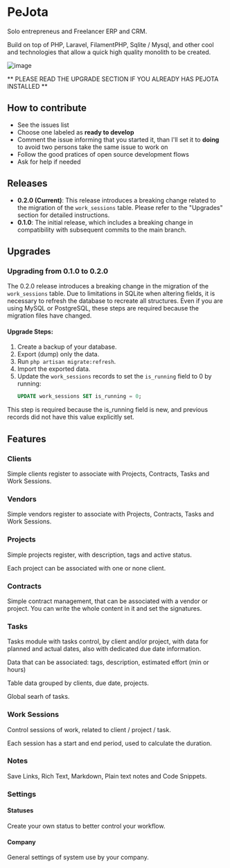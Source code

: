 # PeJota

Solo entrepreneus and Freelancer ERP and CRM.

Build on top of PHP, Laravel, FilamentPHP, Sqlite / Mysql, and other cool and technologies
that allow a quick high quality monolith to be created.

![image](https://github.com/user-attachments/assets/b859236d-6511-4e2f-96ad-b6278b57ab5d)


** PLEASE READ THE UPGRADE SECTION IF YOU ALREADY HAS PEJOTA INSTALLED **

## How to contribute

- See the issues list
- Choose one labeled as **ready to develop**
- Comment the issue informing that you started it, than I'll set it to **doing** to avoid two persons take the same issue to work on
- Follow the good pratices of open source development flows
- Ask for help if needed

## Releases

- **0.2.0 (Current)**: This release introduces a breaking change related to the migration of the `work_sessions` table. Please refer to the "Upgrades" section for detailed instructions.
- **0.1.0**: The initial release, which includes a breaking change in compatibility with subsequent commits to the main branch.

## Upgrades

### Upgrading from 0.1.0 to 0.2.0

The 0.2.0 release introduces a breaking change in the migration of the `work_sessions` table. Due to limitations in SQLite when altering fields, it is necessary to refresh the database to recreate all structures. Even if you are using MySQL or PostgreSQL, these steps are required because the migration files have changed.

#### Upgrade Steps:

1. Create a backup of your database.
2. Export (dump) only the data.
3. Run `php artisan migrate:refresh`.
4. Import the exported data.
5. Update the `work_sessions` records to set the `is_running` field to 0 by running:
   ```sql
   UPDATE work_sessions SET is_running = 0;
   ```
   
This step is required because the is_running field is new, and previous records did not have this value explicitly set.

## Features

### Clients

Simple clients register to associate with Projects, Contracts, Tasks and Work Sessions.

### Vendors

Simple vendors register to associate with Projects, Contracts, Tasks and Work Sessions.

### Projects

Simple projects register, with description, tags and active status.

Each project can be associated with one or none client.

### Contracts

Simple contract management, that can be associated with a vendor or project. You can write the whole content in it and set the signatures.

### Tasks

Tasks module with tasks control, by client and/or project, with data for planned and actual dates, also with dedicated due date information.

Data that can be associated: tags, description, estimated effort (min or hours)

Table data grouped by clients, due date, projects.

Global searh of tasks.

### Work Sessions

Control sessions of work, related to client / project / task.

Each session has a start and end period, used to calculate the duration.

### Notes

Save Links, Rich Text, Markdown, Plain text notes and Code Snippets.

### Settings

#### Statuses

Create your own status to better control your workflow.

#### Company

General settings of system use by your company.
